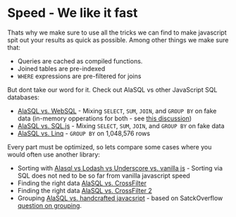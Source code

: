 # Speed - We like it fast 

Thats why we make sure to use all the tricks we can find to make javascript spit out your results as quick as possible. Among other things we make sure that: 

* Queries are cached as compiled functions. 
* Joined tables are pre-indexed
* ```WHERE``` expressions are pre-filtered for joins

But dont take our word for it. Check out AlaSQL vs other JavaScript SQL databases: 

* [AlaSQL vs. WebSQL](http://jsperf.com/alasql-js-vs-websql/7) - Mixing `SELECT`, `SUM`, `JOIN`, and `GROUP BY` on fake data (in-memory opperations for both - see [this discussion](https://github.com/agershun/alasql/issues/47))
* [AlaSQL vs. SQL.js](http://jsperf.com/sql-js-vs-alasql-js/9) - Mixing `SELECT`, `SUM`, `JOIN`, and `GROUP BY` on fake data
* [AlaSQL vs. Linq](http://jsperf.com/alasql-vs-linq-on-groupby) - `GROUP BY` on 1,048,576 rows

Every part must be optimized, so lets compare some cases where you would often use another library:

* Sorting with [Alasql vs Lodash vs Underscore vs. vanilla js](http://jsperf.com/alasql-vs-lodash-sort/6) - Sorting via SQL does not ned to be so far from vanilla javascript speed
* Finding the right data [AlaSQL vs. CrossFilter](http://jsperf.com/alasql-vs-crossfilter)
* Finding the right data [AlaSQL vs. CrossFilter 2](http://jsperf.com/alasql-vs-crossfilter-athletic-data)
* Grouping [AlaSQL vs. handcrafted javacsript](http://jsperf.com/javascript-array-grouping/10) - based on SatckOverflow [question on grouping](http://stackoverflow.com/questions/6781722/fast-grouping-of-a-javascript-array).


